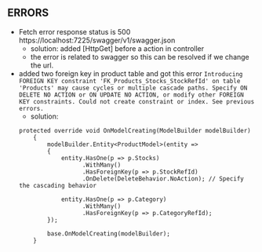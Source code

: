 ﻿## ERRORS
- Fetch error response status is 500 https://localhost:7225/swagger/v1/swagger.json
	- solution: added [HttpGet] before a action in controller
	- the error is related to swagger so this can be resolved if we change the url.
- added two foreign key in product table and got this error `Introducing FOREIGN KEY constraint 'FK_Products_Stocks_StockRefId' on table 'Products' may cause cycles or multiple cascade paths. Specify ON DELETE NO ACTION or ON UPDATE NO ACTION, or modify other FOREIGN KEY constraints.
Could not create constraint or index. See previous errors.`
	- solution: 
	```
	protected override void OnModelCreating(ModelBuilder modelBuilder)
        {
            modelBuilder.Entity<ProductModel>(entity =>
            {
                entity.HasOne(p => p.Stocks)
                      .WithMany()
                      .HasForeignKey(p => p.StockRefId)
                      .OnDelete(DeleteBehavior.NoAction); // Specify the cascading behavior

                entity.HasOne(p => p.Category)
                      .WithMany()
                      .HasForeignKey(p => p.CategoryRefId);
            });

            base.OnModelCreating(modelBuilder);
        }
    ```